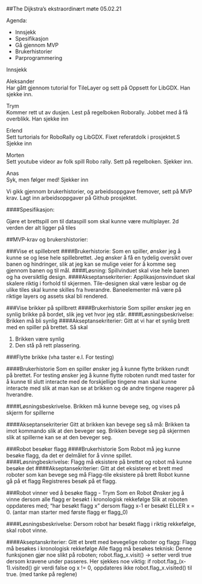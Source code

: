 ##The Dijkstra’s ekstraordinært møte 05.02.21

Agenda:

- Innsjekk
- Spesifikasjon
- Gå gjennom MVP
- Brukerhistorier
- Parprogrammering


Innsjekk

Aleksander  
Har gått gjennom tutorial for TileLayer og sett på Oppsett for LibGDX. Han sjekke inn.
 

Trym  
Kommer rett ut av dusjen. Lest på regelboken Roborally. Jobbet med å få overblikk. Han sjekke inn

Erlend  
Sett turtorials for RoboRally og LibGDX. Fixet referatdolk i prosjektet.S Sjekke inn

Morten  
Sett youtube videor av folk spill Robo rally. Sett på regelboken. Sjekker inn.

Anas  
Syk, men følger med! Sjekker inn




Vi gikk gjennom brukerhistorier, og arbeidsoppgave fremover, sett på MVP krav. Lagt inn arbeidsoppgaver på Github prosjektet.


####Spesifikasjon:

Gjøre et brettspill om til dataspill som skal kunne være multiplayer.
2d verden der alt ligger på tiles

##MVP-krav og brukershistorier:

###Vise et spillebrett
####Brukerhistorie:
Som en spiller, ønsker jeg å kunne se og lese hele spillebrettet.
Jeg ønsker å få en tydelig oversikt over banen og hindringer, slik at jeg kan se mulige veier for å komme seg gjennom banen og til mål.
####Løsning:
Spillvinduet skal vise hele banen og ha oversiktlig design.
####Akseptansekriterier:
Applikasjonsvinduet skal skalere riktig i forhold til skjermen.
Tile-designen skal være lesbar og de ulike tiles skal kunne skilles fra hverandre.
Baneelementer må være på riktige layers og assets skal bli rendered.




###Vise brikker på spillbrett
####Brukerhistorie
Som spiller ønsker jeg en synlig brikke på bordet, slik jeg vet hvor jeg står.
####Løsningsbeskrivelse:
Brikken må bli synlig
####Akseptansekriterier:
Gitt at vi har et synlig brett med en spiller på brettet. Så skal
1. Brikken være synlig
2. Den stå på rett plassering.


###Flytte brikke (vha taster e.l. For testing)

####Brukerhistorie
Som en spiller ønsker jeg å kunne flytte brikken rundt på brettet.
For testing ønsker jeg å kunne flytte roboten rundt med taster for å kunne til slutt interacte med de forskjellige tingene man skal kunne interacte med slik at man kan se at brikken og de andre tingene reagerer på hverandre.

####Løsningsbeskrivelse.
Brikken må kunne bevege seg, og vises på skjerm for spillerne

####Akseptansekriterier
Gitt at brikken kan bevege seg så må:
Brikken ta imot kommando slik at den beveger seg.
Brikken bevege seg på skjermen slik at spillerne kan se at den beveger seg.

###Robot besøker flagg
####Brukerhistorie
Som Robot må jeg kunne besøke flagg, da det er delmålet for å vinne spillet.
####Løsningbeskrivelse:
Flagg må eksistere på brettet og robot må kunne besøke det
####Akseptansekriterier:
Gitt at det eksisterer et brett med roboter som kan bevege seg må
Flagg-tile eksistere på brett
Robot kunne gå på et flagg
Registreres besøk på et flagg.


###Robot vinner ved å besøke flagg - Trym
Som en Robot
Ønsker jeg å vinne dersom alle flagg er besøkt i kronologisk rekkefølge
Slik at roboten oppdateres med; “har besøkt flagg x” dersom flagg x-1 er besøkt ELLER x = 0. (antar man starter med første flagg er flagg_0)

####Løsningsbeskrivelse:
Dersom robot har besøkt flagg i riktig rekkefølge, skal robot vinne.


####Akseptanskriterier:
Gitt et brett med bevegelige roboter og flagg:
Flagg må besøkes i kronologisk rekkefølge
Alle flagg må besøkes
teknisk:
Denne funksjonen gjør noe slikt på roboten; robot.flag_x.visit() -> setter verdi true dersom kravene under passeres.
Her sjekkes noe viktig: if robot.flag_(x-1).visited() gir verdi false og x != 0, oppdateres ikke robot.flag_x.visited() til true. (med tanke på reglene) 

